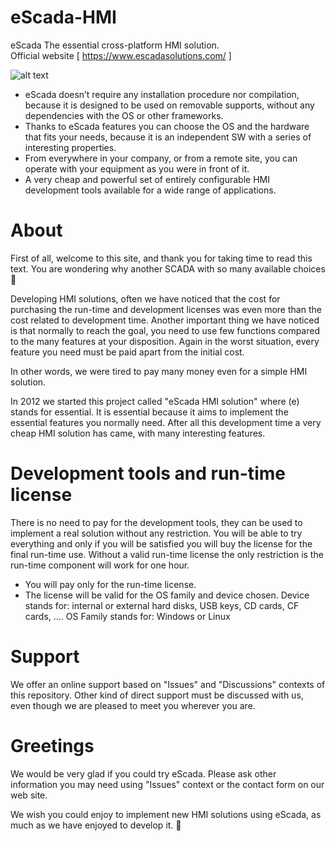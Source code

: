 # eScada-HMI
eScada The essential cross-platform HMI solution.<br>
Official website [ https://www.escadasolutions.com/ ]

![alt text](https://www.escadasolutions.com/git/escada-logo.png)

- eScada doesn’t require any installation procedure nor compilation, because it is designed to be used on removable supports, without any dependencies with the OS or other frameworks.
- Thanks to eScada features you can choose the OS and the hardware that fits your needs, because it is an independent SW with a series of interesting properties.
- From everywhere in your company, or from a remote site, you can operate with your equipment as you were in front of it.
- A very cheap and powerful set of entirely configurable HMI development tools available for a wide range of applications.

# About
First of all, welcome to this site, and thank you for taking time to read this text.
You are wondering why another SCADA with so many available choices 🙂

Developing HMI solutions, often we have noticed that the cost for purchasing the run-time and development licenses was even more than the cost related to development time.
Another important thing we have noticed is that normally to reach the goal, you need to use few functions compared to the many features at your disposition.
Again in the worst situation, every feature you need must be paid apart from the initial cost.

In other words, we were tired to pay many money even for a simple HMI solution.

In 2012 we started this project called "eScada HMI solution" where (e) stands for essential.
It is essential because it aims to implement the essential features you normally need.
After all this development time a very cheap HMI solution has came, with many interesting features.

# Development tools and run-time license
There is no need to pay for the development tools, they can be used to implement a real solution without any restriction.
You will be able to try everything and only if you will be satisfied you will buy the license for the final run-time use.
Without a valid run-time license the only restriction is the run-time component will work for one hour.

- You will pay only for the run-time license.
- The license will be valid for the OS family and device chosen.
Device stands for: internal or external hard disks, USB keys, CD cards, CF cards, ....
OS Family stands for: Windows or Linux

# Support
We offer an online support based on "Issues" and "Discussions" contexts of this repository.
Other kind of direct support must be discussed with us, even though we are pleased to meet you wherever you are.

# Greetings
We would be very glad if you could try eScada.
Please ask other information you may need using "Issues" context or the contact form on our web site.

We wish you could enjoy to implement new HMI solutions using eScada, as much as we have enjoyed to develop it.
🙂
